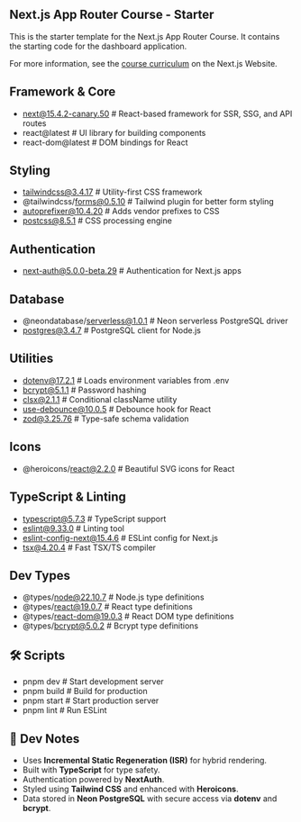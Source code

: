 ## Next.js App Router Course - Starter

This is the starter template for the Next.js App Router Course. It contains the starting code for the dashboard application.

For more information, see the [course curriculum](https://nextjs.org/learn) on the Next.js Website.

## Framework & Core
- next@15.4.2-canary.50         # React-based framework for SSR, SSG, and API routes
- react@latest                  # UI library for building components
- react-dom@latest              # DOM bindings for React

## Styling
- tailwindcss@3.4.17            # Utility-first CSS framework
- @tailwindcss/forms@0.5.10     # Tailwind plugin for better form styling
- autoprefixer@10.4.20          # Adds vendor prefixes to CSS
- postcss@8.5.1                 # CSS processing engine

## Authentication
- next-auth@5.0.0-beta.29       # Authentication for Next.js apps

## Database
- @neondatabase/serverless@1.0.1 # Neon serverless PostgreSQL driver
- postgres@3.4.7                # PostgreSQL client for Node.js

## Utilities
- dotenv@17.2.1                 # Loads environment variables from .env
- bcrypt@5.1.1                  # Password hashing
- clsx@2.1.1                    # Conditional className utility
- use-debounce@10.0.5           # Debounce hook for React
- zod@3.25.76                   # Type-safe schema validation

## Icons
- @heroicons/react@2.2.0        # Beautiful SVG icons for React

## TypeScript & Linting
- typescript@5.7.3              # TypeScript support
- eslint@9.33.0                 # Linting tool
- eslint-config-next@15.4.6     # ESLint config for Next.js
- tsx@4.20.4                    # Fast TSX/TS compiler

## Dev Types
- @types/node@22.10.7           # Node.js type definitions
- @types/react@19.0.7           # React type definitions
- @types/react-dom@19.0.3       # React DOM type definitions
- @types/bcrypt@5.0.2           # Bcrypt type definitions

## 🛠️ Scripts

- pnpm dev       # Start development server
- pnpm build     # Build for production
- pnpm start     # Start production server
- pnpm lint      # Run ESLint

## 🧪 Dev Notes

- Uses **Incremental Static Regeneration (ISR)** for hybrid rendering.
- Built with **TypeScript** for type safety.
- Authentication powered by **NextAuth**.
- Styled using **Tailwind CSS** and enhanced with **Heroicons**.
- Data stored in **Neon PostgreSQL** with secure access via **dotenv** and **bcrypt**.


